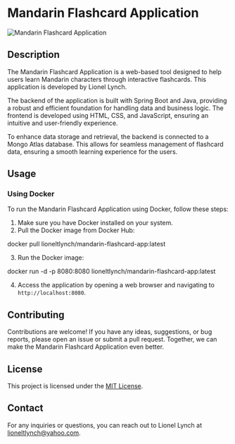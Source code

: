 # Mandarin Flashcard Application

![Mandarin Flashcard Application](app_screenshot.png)

## Description

The Mandarin Flashcard Application is a web-based tool designed to help users learn Mandarin characters through interactive flashcards. This application is developed by Lionel Lynch.

The backend of the application is built with Spring Boot and Java, providing a robust and efficient foundation for handling data and business logic. The frontend is developed using HTML, CSS, and JavaScript, ensuring an intuitive and user-friendly experience.

To enhance data storage and retrieval, the backend is connected to a Mongo Atlas database. This allows for seamless management of flashcard data, ensuring a smooth learning experience for the users.

## Usage

### Using Docker

To run the Mandarin Flashcard Application using Docker, follow these steps:

1. Make sure you have Docker installed on your system.
2. Pull the Docker image from Docker Hub:

docker pull lioneltlynch/mandarin-flashcard-app:latest

3. Run the Docker image:

docker run -d -p 8080:8080 lioneltlynch/mandarin-flashcard-app:latest
  
4. Access the application by opening a web browser and navigating to `http://localhost:8080`.

## Contributing

Contributions are welcome! If you have any ideas, suggestions, or bug reports, please open an issue or submit a pull request. Together, we can make the Mandarin Flashcard Application even better.

## License

This project is licensed under the [MIT License](LICENSE).

## Contact

For any inquiries or questions, you can reach out to Lionel Lynch at lioneltlynch@yahoo.com.
